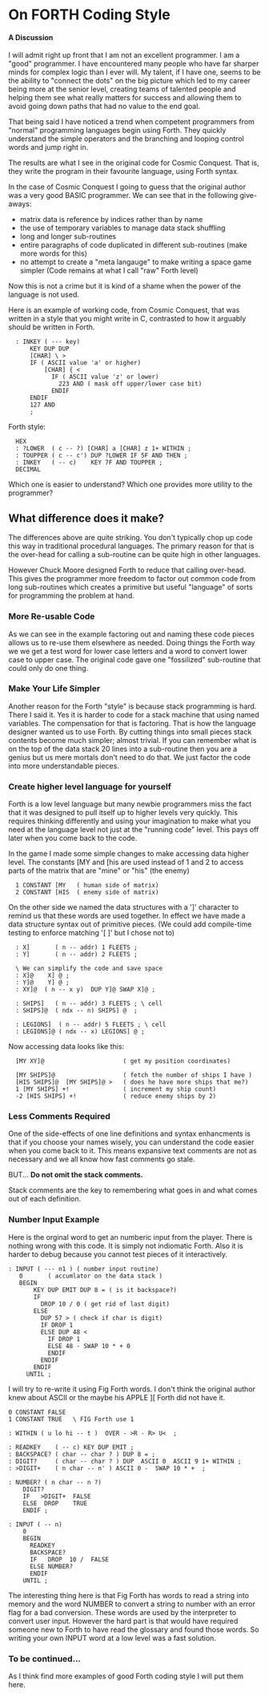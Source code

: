 # On FORTH Coding Style
#### A Discussion

I will admit right up front that I am not an excellent programmer. I am a "good"
programmer. I have encountered many people who have far sharper minds for
complex logic than I ever will. My talent, if I have one, seems to be the
ability to "connect the dots" on the big picture which led to my career being
more at the senior level, creating teams of talented people and helping them see
what really matters for success and allowing them to avoid going down paths that
had no value to the end goal.

That being said I have noticed a trend when competent programmers from "normal"
programming languages begin using Forth. They quickly understand the simple
operators and the branching and looping control words and jump right in.

The results are what I see in the original code for Cosmic Conquest.
That is, they write the program in their favourite language, using Forth syntax.

In the case of Cosmic Conquest I going to guess that the original author was a
very good BASIC programmer. We can see that in the following give-aways:

- matrix data is reference by indices rather than by name
- the use of temporary variables to manage data stack shuffling
- long and longer sub-routines
- entire paragraphs of code duplicated in different sub-routines (make more words for this)
- no attempt to create a "meta langauge" to make writing a space game simpler
  (Code remains at what I call "raw" Forth level)

Now this is not a crime but it is kind of a shame when the power of the language
is not used.

Here is an example of working code, from Cosmic Conquest, that was written in a style that you might write in C, contrasted to how it arguably should be written in Forth.

```
  : INKEY ( --- key)
      KEY DUP DUP
      [CHAR] \ >
      IF ( ASCII value 'a' or higher)
          [CHAR] { <
            IF ( ASCII value 'z' or lower)
              223 AND ( mask off upper/lower case bit)
            ENDIF
      ENDIF
      127 AND
      ;
```

Forth style:
```
  HEX
  : ?LOWER  ( c -- ?) [CHAR] a [CHAR] z 1+ WITHIN ;
  : TOUPPER ( c -- c') DUP ?LOWER IF 5F AND THEN ;
  : INKEY   ( -- c)    KEY 7F AND TOUPPER ;
  DECIMAL
```
Which one is easier to understand?
Which one provides more utility to the programmer?


## What difference does it make?
The differences above are quite striking. You don't typically chop up code this
way in traditional procedural languages. The primary reason for that is the
over-head for calling a sub-routine can be quite high in other languages.

However Chuck Moore designed Forth to reduce that calling over-head. This gives
the programmer more freedom to factor out common code from long sub-routines
which creates a primitive but useful "language" of sorts for programming
the problem at hand.

### More Re-usable Code
As we can see in the example factoring out and naming these code pieces allows
us to re-use them elsewhere as needed. Doing things the Forth way we we get a
test word for lower case letters and a word to convert lower case to upper case.
The original code gave one "fossilized" sub-routine that could only do one thing.

### Make Your Life Simpler
Another reason for the Forth "style" is because stack programming is hard. There
I said it.  Yes it is harder to code for a stack machine that using named
variables. The compensation for that is factoring. That is how the language
designer wanted us to use Forth.  By cutting things into small pieces
stack contents become much simpler; almost trivial. If you can remember what is
on the top of the data stack 20 lines into a sub-routine then you are a genius
but us mere mortals don't need to do that. We just factor the code into more
understandable pieces.

### Create higher level language for yourself
Forth is a low level language but many newbie programmers miss the fact that
it was designed to pull itself up to higher levels very quickly.  This requires
thinking differently and using your imagination to make what you need at the language
level not just at the "running code" level. This pays off later when you come back to the code.

In the game I made some simple changes to make accessing data higher level.
The constants [MY   and  [his are used instead of 1 and 2 to access
parts of the matrix that are "mine"  or "his" (the enemy)
```
  1 CONSTANT [MY   ( human side of matrix)
  2 CONSTANT [HIS  ( enemy side of matrix)
```
On the other side we named the data structures with a ']' character to
remind us that these words are used together. In effect we have made a data
structure syntax out of primitive pieces.
(We could add compile-time testing to enforce matching '[ ]' but I chose not to)

```
  : X]       ( n -- addr) 1 FLEETS ;
  : Y]       ( n -- addr) 2 FLEETS ;

  \ We can simplify the code and save space
  : X]@    X] @ ;
  : Y]@    Y] @ ;
  : XY]@  ( n -- x y)  DUP Y]@ SWAP X]@ ;

  : SHIPS]   ( n -- addr) 3 FLEETS ; \ cell
  : SHIPS]@  ( ndx -- n) SHIPS] @  ;

  : LEGIONS]  ( n -- addr) 5 FLEETS ; \ cell
  : LEGIONS]@ ( ndx -- x) LEGIONS] @ ;
```
Now accessing data looks like this:
```
  [MY XY]@                      ( get my position coordinates)

  [MY SHIPS]@                   ( fetch the number of ships I have )
  [HIS SHIPS]@  [MY SHIPS]@ >   ( does he have more ships that me?)
  1 [MY SHIPS] +!               ( increment my ship count)
  -2 [HIS SHIPS] +!             ( reduce enemy ships by 2)
```

### Less Comments Required
One of the side-effects of one line definitions and syntax enhancments is that
if you choose your names wisely, you can understand the code easier when you come back to it.
This means expansive text comments are not as necessary and we all know how fast comments go stale.

BUT... **Do not omit the stack comments.**

Stack comments are the key to remembering what goes in and what comes out of each definition.

### Number Input Example
Here is the orginal word to get an numberic input from the player.
There is nothing wrong with this code. It is simply not indiomatic Forth.
Also it is harder to debug because you cannot test pieces of it interactively.

```
: INPUT ( --- n1 ) ( number input routine)
   0       ( accumlator on the data stack )
   BEGIN
       KEY DUP EMIT DUP 8 = ( is it backspace?)
       IF
         DROP 10 / 0 ( get rid of last digit)
       ELSE
         DUP 57 > ( check if char is digit)
         IF DROP 1
         ELSE DUP 48 <
           IF DROP 1
           ELSE 48 - SWAP 10 * + 0
           ENDIF
         ENDIF
       ENDIF
     UNTIL ;
```

I will try to re-write it using Fig Forth words.
I don't think the original author knew about ASCII or the maybe his APPLE ][ Forth did not have it.

```
0 CONSTANT FALSE
1 CONSTANT TRUE   \ FIG Forth use 1

: WITHIN ( u lo hi -- t )  OVER - >R - R> U<  ;

: READKEY    ( -- c) KEY DUP EMIT ;
: BACKSPACE? ( char -- char ? ) DUP 8 = ;
: DIGIT?     ( char -- char ? ) DUP  ASCII 0  ASCII 9 1+ WITHIN ;
: >DIGIT+    ( n char -- n' ) ASCII 0 -  SWAP 10 * +  ;

: NUMBER? ( n char -- n ?)
    DIGIT?
    IF   >DIGIT+  FALSE
    ELSE  DROP    TRUE
    ENDIF ;

: INPUT ( -- n)
    0
    BEGIN
      READKEY
      BACKSPACE?
      IF   DROP  10 /  FALSE
      ELSE NUMBER?
      ENDIF
    UNTIL ;
```

The interesting thing here is that Fig Forth has words to read a string into memory and the word NUMBER to convert a string to number with an error flag for a bad conversion.
These words are used by the interpreter to convert user input.
However the hard part is that would have required someone new to Forth to have read the glossary and found those words. So writing your own INPUT word at a low level was a fast solution.








### To be continued...
As I think find more examples of good Forth coding style I will put them here.
